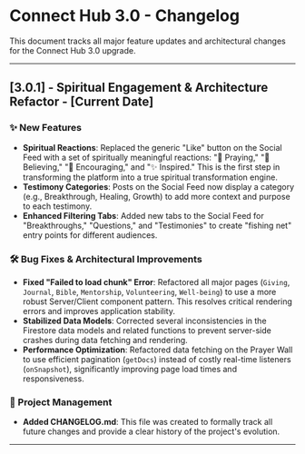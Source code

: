 
# Connect Hub 3.0 - Changelog

This document tracks all major feature updates and architectural changes for the Connect Hub 3.0 upgrade.

---

## [3.0.1] - Spiritual Engagement & Architecture Refactor - [Current Date]

### ✨ New Features

-   **Spiritual Reactions**: Replaced the generic "Like" button on the Social Feed with a set of spiritually meaningful reactions: "🙏 Praying," "💪 Believing," "🤗 Encouraging," and "✨ Inspired." This is the first step in transforming the platform into a true spiritual transformation engine.
-   **Testimony Categories**: Posts on the Social Feed now display a category (e.g., Breakthrough, Healing, Growth) to add more context and purpose to each testimony.
-   **Enhanced Filtering Tabs**: Added new tabs to the Social Feed for "Breakthroughs," "Questions," and "Testimonies" to create "fishing net" entry points for different audiences.

### 🛠️ Bug Fixes & Architectural Improvements

-   **Fixed "Failed to load chunk" Error**: Refactored all major pages (`Giving`, `Journal`, `Bible`, `Mentorship`, `Volunteering`, `Well-being`) to use a more robust Server/Client component pattern. This resolves critical rendering errors and improves application stability.
-   **Stabilized Data Models**: Corrected several inconsistencies in the Firestore data models and related functions to prevent server-side crashes during data fetching and rendering.
-   **Performance Optimization**: Refactored data fetching on the Prayer Wall to use efficient pagination (`getDocs`) instead of costly real-time listeners (`onSnapshot`), significantly improving page load times and responsiveness.

### 📝 Project Management

-   **Added CHANGELOG.md**: This file was created to formally track all future changes and provide a clear history of the project's evolution.

---
